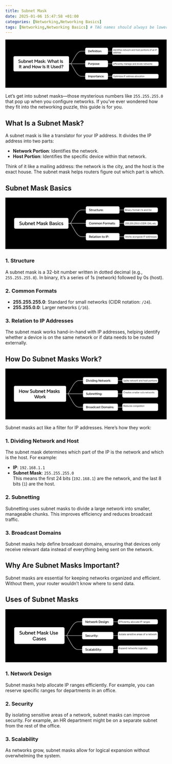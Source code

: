```yaml
---
title: Subnet Mask
date: 2025-01-06 15:47:58 +01:00
categories: [Networking,Networking Basics]
tags: [Networking,Networking Basics] # TAG names should always be lowercase
---
```


![Mindmap Cover](https://raw.githubusercontent.com/zared1/zared1.github.io/refs/heads/main/assets/Posts_img/Networking/9/Subnet%20Mask%20What%20Is%20It%20and%20How%20Is%20It%20Used.png)  

Let’s get into subnet masks—those mysterious numbers like `255.255.255.0` that pop up when you configure networks. If you’ve ever wondered how they fit into the networking puzzle, this guide is for you.  

## What Is a Subnet Mask?  

A subnet mask is like a translator for your IP address. It divides the IP address into two parts:  
- **Network Portion**: Identifies the network.  
- **Host Portion**: Identifies the specific device within that network.  

Think of it like a mailing address: the network is the city, and the host is the exact house. The subnet mask helps routers figure out which part is which.  

## Subnet Mask Basics  

![Subnet Mask Basics Mindmap](https://raw.githubusercontent.com/zared1/zared1.github.io/refs/heads/main/assets/Posts_img/Networking/9/Subnet%20Mask%20Basics.png)  

### 1. **Structure**  
A subnet mask is a 32-bit number written in dotted decimal (e.g., `255.255.255.0`). In binary, it’s a series of 1s (network) followed by 0s (host).  

### 2. **Common Formats**  
- **255.255.255.0**: Standard for small networks (CIDR notation: `/24`).  
- **255.255.0.0**: Larger networks (`/16`).  

### 3. **Relation to IP Addresses**  
The subnet mask works hand-in-hand with IP addresses, helping identify whether a device is on the same network or if data needs to be routed externally.  

## How Do Subnet Masks Work?  

![How Subnet Masks Work Mindmap](https://raw.githubusercontent.com/zared1/zared1.github.io/refs/heads/main/assets/Posts_img/Networking/9/How%20Subnet%20Masks%20Work.png)  

Subnet masks act like a filter for IP addresses. Here’s how they work:  

### 1. **Dividing Network and Host**  
The subnet mask determines which part of the IP is the network and which is the host. For example:  
- **IP**: `192.168.1.1`  
- **Subnet Mask**: `255.255.255.0`  
This means the first 24 bits (`192.168.1`) are the network, and the last 8 bits (`1`) are the host.  

### 2. **Subnetting**  
Subnetting uses subnet masks to divide a large network into smaller, manageable chunks. This improves efficiency and reduces broadcast traffic.  

### 3. **Broadcast Domains**  
Subnet masks help define broadcast domains, ensuring that devices only receive relevant data instead of everything being sent on the network.  

## Why Are Subnet Masks Important?  

Subnet masks are essential for keeping networks organized and efficient. Without them, your router wouldn’t know where to send data.  

## Uses of Subnet Masks  

![Uses of Subnet Masks Mindmap](https://raw.githubusercontent.com/zared1/zared1.github.io/refs/heads/main/assets/Posts_img/Networking/9/Subnet%20Mask%20Use%20Cases.png)  

### 1. **Network Design**  
Subnet masks help allocate IP ranges efficiently. For example, you can reserve specific ranges for departments in an office.  

### 2. **Security**  
By isolating sensitive areas of a network, subnet masks can improve security. For example, an HR department might be on a separate subnet from the rest of the office.  

### 3. **Scalability**  
As networks grow, subnet masks allow for logical expansion without overwhelming the system.  
